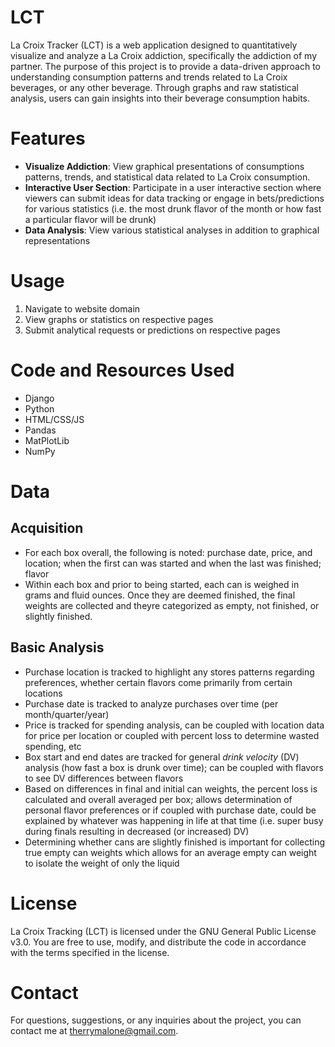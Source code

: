# LCT
La Croix Tracker (LCT) is a web application designed to quantitatively visualize and analyze a La Croix addiction, specifically the addiction of my partner. The purpose of this project is to provide a data-driven approach to understanding consumption patterns and trends related to La Croix beverages, or any other beverage. Through graphs and raw statistical analysis, users can gain insights into their beverage consumption habits.

# Features
* **Visualize Addiction**: View graphical presentations of consumptions patterns, trends, and statistical data related to La Croix consumption.
* **Interactive User Section**: Participate in a user interactive section where viewers can submit ideas for data tracking or engage in bets/predictions for various statistics (i.e. the most drunk flavor of the month or how fast a particular flavor will be drunk)
*  **Data Analysis**: View various statistical analyses in addition to graphical representations

# Usage
1. Navigate to website domain
2. View graphs or statistics on respective pages
3. Submit analytical requests or predictions on respective pages

# Code and Resources Used
* Django
* Python
* HTML/CSS/JS
* Pandas
* MatPlotLib
* NumPy

# Data
## Acquisition
- For each box overall, the following is noted: purchase date, price, and location; when the first can was started and when the last was finished; flavor
- Within each box and prior to being started, each can is weighed in grams and fluid ounces. Once they are deemed finished, the final weights are collected and theyre categorized as empty, not finished, or slightly finished. 

## Basic Analysis
- Purchase location is tracked to highlight any stores patterns regarding preferences, whether certain flavors come primarily from certain locations
- Purchase date is tracked to analyze purchases over time (per month/quarter/year)
- Price is tracked for spending analysis, can be coupled with location data for price per location or coupled with percent loss to determine wasted spending, etc
- Box start and end dates are tracked for general *drink velocity* (DV) analysis (how fast a box is drunk over time); can be coupled with flavors to see DV differences between flavors
- Based on differences in final and initial can weights, the percent loss is calculated and overall averaged per box; allows determination of personal flavor preferences or if coupled with purchase date, could be explained by whatever was happening in life at that time (i.e. super busy during finals resulting in decreased (or increased) DV)
- Determining whether cans are slightly finished is important for collecting true empty can weights which allows for an average empty can weight to isolate the weight of only the liquid

# License
La Croix Tracking (LCT) is licensed under the GNU General Public License v3.0. You are free to use, modify, and distribute the code in accordance with the terms specified in the license.

# Contact
For questions, suggestions, or any inquiries about the project, you can contact me at therrymalone@gmail.com.

